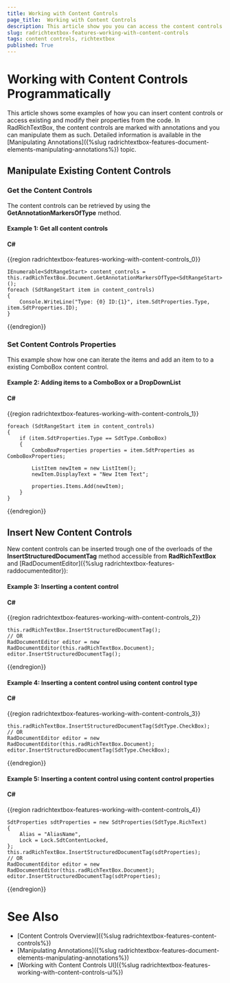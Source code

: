 ```yaml
---
title: Working with Content Controls
page_title:  Working with Content Controls
description: This article show you you can access the content controls in code
slug: radrichtextbox-features-working-with-content-controls
tags: content controls, richtextbox
published: True
---
```


# Working with Content Controls Programmatically

This article shows some examples of how you can insert content controls or access existing and modify their properties from the code. In RadRichTextBox, the content controls are marked with annotations and you can manipulate them as such. Detailed information is available in the [Manipulating Annotations]({%slug radrichtextbox-features-document-elements-manipulating-annotations%}) topic.

## Manipulate Existing Content Controls

### Get the Content Controls 

The content controls can be retrieved by using the __GetAnnotationMarkersOfType__ method.

#### Example 1: Get all content controls

#### __C#__

{{region radrichtextbox-features-working-with-content-controls_0}}

    IEnumerable<SdtRangeStart> content_controls = this.radRichTextBox.Document.GetAnnotationMarkersOfType<SdtRangeStart>();
    foreach (SdtRangeStart item in content_controls)
    {
        Console.WriteLine("Type: {0} ID:{1}", item.SdtProperties.Type, item.SdtProperties.ID);
    }
{{endregion}}

### Set Content Controls Properties

This example show how one can iterate the items and add an item to to a existing ComboBox content control. 

#### Example 2: Adding items to a ComboBox or a DropDownList

#### __C#__

{{region radrichtextbox-features-working-with-content-controls_1}}

    foreach (SdtRangeStart item in content_controls)
    {
        if (item.SdtProperties.Type == SdtType.ComboBox)
        {
            ComboBoxProperties properties = item.SdtProperties as ComboBoxProperties;

            ListItem newItem = new ListItem();
            newItem.DisplayText = "New Item Text";

            properties.Items.Add(newItem);
        }
    }
{{endregion}}

## Insert New Content Controls

New content controls can be inserted trough one of the overloads of the **InsertStructuredDocumentTag** method accessible from **RadRichTextBox** and [RadDocumentEditor]({%slug radrichtextbox-features-raddocumenteditor}):

#### Example 3: Inserting a content control

#### __C#__

{{region radrichtextbox-features-working-with-content-controls_2}}

    this.radRichTextBox.InsertStructuredDocumentTag();
    // OR
    RadDocumentEditor editor = new RadDocumentEditor(this.radRichTextBox.Document);
    editor.InsertStructuredDocumentTag();
{{endregion}}

#### Example 4: Inserting a content control using content control type

#### __C#__

{{region radrichtextbox-features-working-with-content-controls_3}}

    this.radRichTextBox.InsertStructuredDocumentTag(SdtType.CheckBox);
    // OR
    RadDocumentEditor editor = new RadDocumentEditor(this.radRichTextBox.Document);
    editor.InsertStructuredDocumentTag(SdtType.CheckBox);
{{endregion}}

#### Example 5: Inserting a content control using content control properties

#### __C#__

{{region radrichtextbox-features-working-with-content-controls_4}}

    SdtProperties sdtProperties = new SdtProperties(SdtType.RichText)
    {
        Alias = "AliasName",
        Lock = Lock.SdtContentLocked,
    };
    this.radRichTextBox.InsertStructuredDocumentTag(sdtProperties);
    // OR
    RadDocumentEditor editor = new RadDocumentEditor(this.radRichTextBox.Document);
    editor.InsertStructuredDocumentTag(sdtProperties);
{{endregion}}

# See Also
* [Content Controls Overview]({%slug radrichtextbox-features-content-controls%})
* [Manipulating Annotations]({%slug radrichtextbox-features-document-elements-manipulating-annotations%})
* [Working with Content Controls UI]({%slug radrichtextbox-features-working-with-content-controls-ui%})
